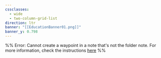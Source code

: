 ```yaml
---
cssclasses:
  - wide
  - two-column-grid-list
direction: ltr
banner: "[[EducationBanner01.png]]"
banner_y: 0.798
---
```

%% Error: Cannot create a waypoint in a note that's not the folder note. For more information, check the instructions [here](https://github.com/IdreesInc/Waypoint) %%